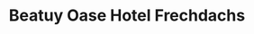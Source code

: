 ---
title: "Beatuy Oase Hotel Frechdachs"
url: /bad-fuessing/beatuy-oase-hotel-frechdachs/
shop: Kosmetik
---